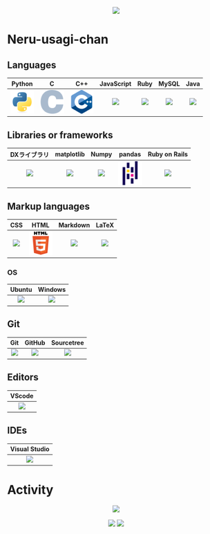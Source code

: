 <p align="center">
<img src = "https://64.media.tumblr.com/d7d6aac38aa038e413bc71649cbdb71c/2b2e33b7f57aa1cb-e6/s540x810/c08154f13a879fa45e7de54b2005e03741ea7765.gifv" width="300">
</p>

# Neru-usagi-chan

## Languages
|Python|C|C++|JavaScript|Ruby|MySQL|Java|
|:--:|:--:|:--:|:--:|:--:|:--:|:--:|
|<img src="https://raw.githubusercontent.com/devicons/devicon/master/icons/python/python-original.svg" width="55">|<img src="https://raw.githubusercontent.com/devicons/devicon/master/icons/c/c-original.svg" width="55">|<img src="https://raw.githubusercontent.com/devicons/devicon/master/icons/cplusplus/cplusplus-original.svg" width="55">|<img src="https://upload.wikimedia.org/wikipedia/commons/9/99/Unofficial_JavaScript_logo_2.svg" width="55">|<img src="https://upload.wikimedia.org/wikipedia/commons/7/73/Ruby_logo.svg" width="55">|<img src="https://www.mysql.com/common/logos/logo-mysql-170x115.png" width="55">|<img src="https://upload.wikimedia.org/wikipedia/fr/2/2e/Java_Logo.svg" width="55">|

## Libraries or frameworks
|DXライブラリ|matplotlib|Numpy|pandas|Ruby on Rails|
|:--:|:--:|:--:|:--:|:--:|
|<img src="https://dxlib.xsrv.jp/Image/DxLogo.jpg" width="55">|<img src="https://upload.wikimedia.org/wikipedia/commons/0/01/Created_with_Matplotlib-logo.svg" width="55">|<img src="https://cdn.worldvectorlogo.com/logos/numpy-1.svg" width="55">|<img src="https://raw.githubusercontent.com/devicons/devicon/2ae2a900d2f041da66e950e4d48052658d850630/icons/pandas/pandas-original.svg" width="55">|<img src="https://upload.wikimedia.org/wikipedia/commons/6/62/Ruby_On_Rails_Logo.svg" width="55">|

## Markup languages
|CSS|HTML|Markdown|LaTeX|
|:--:|:--:|:--:|:--:|
|<img src="https://cdn.worldvectorlogo.com/logos/css-3.svg" width="55">|<img src="https://raw.githubusercontent.com/devicons/devicon/master/icons/html5/html5-original-wordmark.svg" width="55">|<img src="https://www.svgrepo.com/show/349446/markdown.svg" width="55">|<img src="https://cdn.worldvectorlogo.com/logos/latex.svg" width="55">|

### OS
|Ubuntu|Windows|
|:--:|:--:|
|<img src="https://upload.wikimedia.org/wikipedia/commons/9/9e/UbuntuCoF.svg" width="55">|<img src="https://upload.wikimedia.org/wikipedia/commons/8/87/Windows_logo_-_2021.svg" width="55">|


## Git
|Git|GitHub|Sourcetree|
|:--:|:--:|:--:|
|<img src="https://www.vectorlogo.zone/logos/git-scm/git-scm-icon.svg" width="55">|<img src="https://upload.wikimedia.org/wikipedia/commons/9/91/Octicons-mark-github.svg" width="55">|<img src="https://cdn.worldvectorlogo.com/logos/sourcetree-1.svg" width="55">|

## Editors
|VScode|
|:--:|
|<img src="https://upload.wikimedia.org/wikipedia/commons/9/9a/Visual_Studio_Code_1.35_icon.svg" width="55">|

## IDEs
|Visual Studio|
|:--:|
|<img src="https://upload.wikimedia.org/wikipedia/commons/2/2c/Visual_Studio_Icon_2022.svg" width="55">|

# Activity
<p align="center">
<img src="https://wakatime.com/share/@a806c973-dc72-4907-8826-1711a7782fb0/aa20e82e-da18-4b6d-885c-981ea21c080a.svg" width="700">
</p>

<p align="center">
	<img src="https://github-readme-stats.vercel.app/api/top-langs/?username=Irodorinoiro&exclude_repo=github-readme-stats,Irodorinoiro.github.io&theme=radical&langs_count=10&bg_color=00000000&text_color=fffffff">
	<img src="https://github-readme-stats.vercel.app/api/top-langs/?username=Irodorinoiro&layout=donut-vertical&theme=radical&langs_count=10&bg_color=00000000&text_color=fffffff">
</p>

